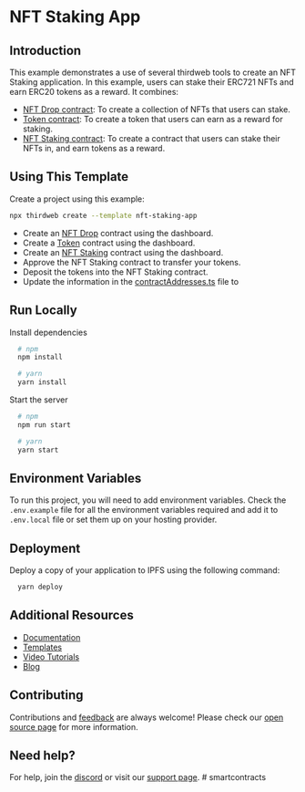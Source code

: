 # NFT Staking App

## Introduction

This example demonstrates a use of several thirdweb tools to create an NFT Staking application. In this example, users can stake their ERC721 NFTs and earn ERC20 tokens as a reward. It combines:

- [NFT Drop contract](https://thirdweb.com/thirdweb.eth/DropERC721): To create a collection of NFTs that users can stake.
- [Token contract](https://thirdweb.com/thirdweb.eth/TokenERC20): To create a token that users can earn as a reward for staking.
- [NFT Staking contract](https://thirdweb.com/thirdweb.eth/NFTStake): To create a contract that users can stake their NFTs in, and earn tokens as a reward.

## Using This Template

Create a project using this example:

```bash
npx thirdweb create --template nft-staking-app
```

- Create an [NFT Drop](https://thirdweb.com/thirdweb.eth/DropERC721) contract using the dashboard.
- Create a [Token](https://thirdweb.com/thirdweb.eth/TokenERC20) contract using the dashboard.
- Create an [NFT Staking](https://thirdweb.com/thirdweb.eth/NFTStake) contract using the dashboard.
- Approve the NFT Staking contract to transfer your tokens.
- Deposit the tokens into the NFT Staking contract.
- Update the information in the [contractAddresses.ts](./consts/contractAddresses.ts) file to

## Run Locally

Install dependencies

```bash
  # npm
  npm install

  # yarn
  yarn install
```

Start the server

```bash
  # npm
  npm run start

  # yarn
  yarn start
```

## Environment Variables

To run this project, you will need to add environment variables. Check the `.env.example` file for all the environment variables required and add it to `.env.local` file or set them up on your hosting provider.

## Deployment

Deploy a copy of your application to IPFS using the following command:

```bash
  yarn deploy
```

## Additional Resources

- [Documentation](https://portal.thirdweb.com)
- [Templates](https://thirdweb.com/templates)
- [Video Tutorials](https://youtube.com/thirdweb_)
- [Blog](https://blog.thirdweb.com)

## Contributing

Contributions and [feedback](https://feedback.thirdweb.com) are always welcome! Please check our [open source page](https://thirdweb.com/open-source) for more information.

## Need help?

For help, join the [discord](https://discord.gg/thirdweb) or visit our [support page](https://support.thirdweb.com).
#   s m a r t c o n t r a c t s  
 